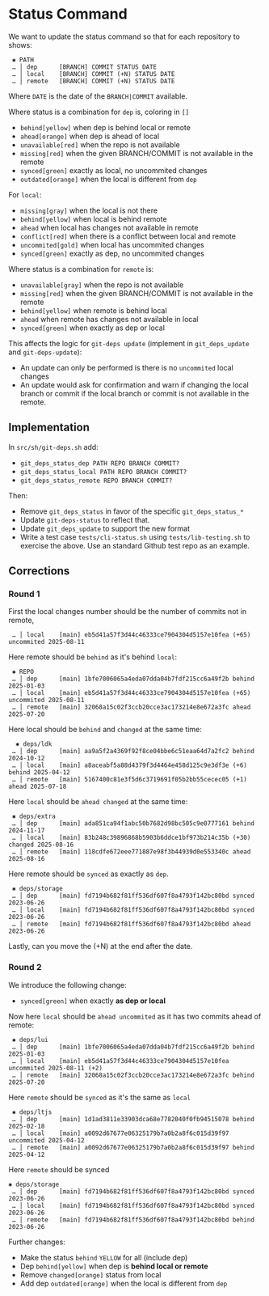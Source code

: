 # Status Command

We want to update the status command so that for each repository to shows:

```
 ✱ PATH
 … │ dep      [BRANCH] COMMIT STATUS DATE
 … │ local    [BRANCH] COMMIT (+N) STATUS DATE
 … │ remote   [BRANCH] COMMIT (+N) STATUS DATE
```

Where `DATE` is the date of the `BRANCH|COMMIT` available.

Where status is a combination for `dep` is, coloring in `[]`
- `behind[yellow]` when dep is behind local or remote
- `ahead[orange]` when dep is ahead of local
- `unavailable[red]` when the repo is not available
- `missing[red]` when the given BRANCH/COMMIT is not available in the remote
- `synced[green]` exactly as local, no uncommited changes
- `outdated[orange]` when the local is different from `dep`

For `local`:
- `missing[gray]` when the local is not there
- `behind[yellow]` when local is behind remote
- `ahead` when local has changes not available in remote
- `conflict[red]` when there is a conflict between local and remote
- `uncommited[gold]` when local has uncommited changes
- `synced[green]` exactly as dep, no uncommited changes

Where status is a combination for `remote` is:
- `unavailable[gray]` when the repo is not available
- `missing[red]` when the given BRANCH/COMMIT is not available in the remote
- `behind[yellow]` when remote is behind local
- `ahead` when remote has changes not available in local
- `synced[green]` when exactly as dep or local

This affects the logic for `git-deps update` (implement
in `git_deps_update` and `git-deps-update`):
- An update can only be performed is there is no `uncommited` local changes
- An update would ask for confirmation and warn if changing the local branch
  or commit if the local branch or commit is not available in the remote.

## Implementation

In `src/sh/git-deps.sh` add:
- `git_deps_status_dep PATH REPO BRANCH COMMIT?`
- `git_deps_status_local PATH REPO BRANCH COMMIT?`
- `git_deps_status_remote REPO BRANCH COMMIT?`

Then:
- Remove `git_deps_status` in favor of the specific `git_deps_status_*`
- Update `git-deps-status` to reflect that.
- Update `git_deps_update` to support the new format
- Write a test case `tests/cli-status.sh` using `tests/lib-testing.sh` to exercise the above. Use an standard Github test repo as an example.

## Corrections

### Round 1

First the local changes number should be the number of commits not in remote,

```
 … │ local    [main] eb5d41a57f3d44c46333ce7904304d5157e10fea (+65) uncommited 2025-08-11
```

Here remote should be `behind` as it's behind `local`:

```
 ✱ REPO
 … │ dep      [main] 1bfe7006065a4eda07dda04b7fdf215cc6a49f2b behind 2025-01-03
 … │ local    [main] eb5d41a57f3d44c46333ce7904304d5157e10fea (+65) uncommited 2025-08-11
 … │ remote   [main] 32068a15c02f3ccb20cce3ac173214e8e672a3fc ahead 2025-07-20
 ```

Here local should be `behind` and `changed` at the same time:

```
  ✱ deps/ldk
 … │ dep      [main] aa9a5f2a4369f92f8ce04bbe6c51eaa64d7a2fc2 behind 2024-10-12
 … │ local    [main] a8aceabf5a88d4379f3d4464e458d125c9e3df3e (+6) behind 2025-04-12
 … │ remote   [main] 5167400c81e3f5d6c3719691f05b2bb55cecec05 (+1) ahead 2025-07-18
 ```


Here `local` should be `ahead changed` at the same time:

```
 ✱ deps/extra
 … │ dep      [main] ada851ca94f1abc50b7682d98bc505c9e0777161 behind 2024-11-17
 … │ local    [main] 83b248c39896868b5903b6ddce1bf973b214c35b (+30) changed 2025-08-16
 … │ remote   [main] 118cdfe672eee771887e98f3b44939d0e553340c ahead 2025-08-16

```

Here remote should be `synced` as exactly as `dep`.

```
 ✱ deps/storage
 … │ dep      [main] fd7194b682f81ff536df607f8a4793f142bc80bd synced 2023-06-26
 … │ local    [main] fd7194b682f81ff536df607f8a4793f142bc80bd synced 2023-06-26
 … │ remote   [main] fd7194b682f81ff536df607f8a4793f142bc80bd ahead 2023-06-26
```

Lastly, can you move the (+N) at the end after the date.

### Round 2

We introduce the following change:

- `synced[green]` when exactly **as dep or local**

Now here `local` should be `ahead uncommited` as it has two commits ahead of remote:

```
 ✱ deps/lui
 … │ dep      [main] 1bfe7006065a4eda07dda04b7fdf215cc6a49f2b behind 2025-01-03
 … │ local    [main] eb5d41a57f3d44c46333ce7904304d5157e10fea uncommited 2025-08-11 (+2)
 … │ remote   [main] 32068a15c02f3ccb20cce3ac173214e8e672a3fc behind 2025-07-20
```

Here `remote` should be `synced` as it's the same as `local`

```
 ✱ deps/ltjs
 … │ dep      [main] 1d1ad3811e33903dca68e7782040f0fb94515078 behind 2025-02-18
 … │ local    [main] a0092d67677e06325179b7a0b2a8f6c015d39f97 uncommited 2025-04-12
 … │ remote   [main] a0092d67677e06325179b7a0b2a8f6c015d39f97 behind 2025-04-12
 ```

Here `remote` should be synced

```
✱ deps/storage
 … │ dep      [main] fd7194b682f81ff536df607f8a4793f142bc80bd synced 2023-06-26
 … │ local    [main] fd7194b682f81ff536df607f8a4793f142bc80bd synced 2023-06-26
 … │ remote   [main] fd7194b682f81ff536df607f8a4793f142bc80bd behind 2023-06-26
 ```

Further changes:
- Make the status `behind` `YELLOW` for all (include dep)
- Dep `behind[yellow]` when dep is **behind local or remote**
- Remove `changed[orange]` status from local
- Add dep `outdated[orange]` when the local is different from `dep`

